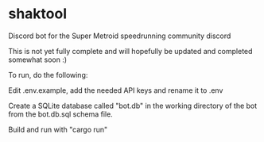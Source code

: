 # shaktool
Discord bot for the Super Metroid speedrunning community discord

This is not yet fully complete and will hopefully be updated and completed somewhat soon :)

To run, do the following:

Edit .env.example, add the needed API keys and rename it to .env

Create a SQLite database called "bot.db" in the working directory of the bot from the bot.db.sql schema file.

Build and run with "cargo run"
